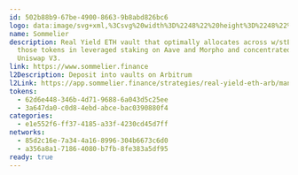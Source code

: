 ```yaml
---
id: 502b88b9-67be-4900-8663-9b8abd826bc6
logo: data:image/svg+xml,%3Csvg%20width%3D%2248%22%20height%3D%2248%22%20viewBox%3D%220%200%2048%2048%22%20fill%3D%22none%22%20xmlns%3D%22http%3A%2F%2Fwww.w3.org%2F2000%2Fsvg%22%3E%0A%3Cg%20clip-path%3D%22url(%23clip0_14472_3246)%22%3E%0A%3Cpath%20d%3D%22M24%2048C37.2552%2048%2048%2037.2552%2048%2024C48%2010.7448%2037.2552%200%2024%200C10.7448%200%200%2010.7448%200%2024C0%2037.2552%2010.7448%2048%2024%2048Z%22%20fill%3D%22%23130E20%22%2F%3E%0A%3C%2Fg%3E%0A%3Cg%20clip-path%3D%22url(%23clip1_14472_3246)%22%3E%0A%3Cpath%20fill-rule%3D%22evenodd%22%20clip-rule%3D%22evenodd%22%20d%3D%22M23.9463%2017.5833C25.1559%2017.5833%2026.316%2017.1004%2027.1714%2016.2409C28.0267%2015.3814%2028.5073%2014.2156%2028.5073%2013H19.3853C19.3853%2014.2156%2019.8659%2015.3814%2020.7212%2016.2409C21.5766%2017.1004%2022.7367%2017.5833%2023.9463%2017.5833ZM13%2028.5833V19.4167C14.2096%2019.4167%2015.3697%2019.8996%2016.2251%2020.7591C17.0804%2021.6186%2017.561%2022.7844%2017.561%2024C17.561%2025.2156%2017.0804%2026.3814%2016.2251%2027.2409C15.3697%2028.1004%2014.2096%2028.5833%2013%2028.5833ZM23.9463%2028.5833C26.4653%2028.5833%2028.5073%2026.5313%2028.5073%2024C28.5073%2021.4687%2026.4653%2019.4167%2023.9463%2019.4167C21.4274%2019.4167%2019.3853%2021.4687%2019.3853%2024C19.3853%2026.5313%2021.4274%2028.5833%2023.9463%2028.5833ZM30.3317%2024C30.3317%2025.2156%2030.8122%2026.3814%2031.6675%2027.2409C32.5229%2028.1004%2033.683%2028.5833%2034.8926%2028.5833V19.4167C33.683%2019.4167%2032.5229%2019.8996%2031.6675%2020.7591C30.8122%2021.6186%2030.3317%2022.7844%2030.3317%2024ZM34.8926%2013V17.5833C33.683%2017.5833%2032.5229%2017.1004%2031.6675%2016.2409C30.8122%2015.3814%2030.3317%2014.2156%2030.3317%2013H34.8926ZM13%2017.5833C14.2096%2017.5833%2015.3697%2017.1004%2016.2251%2016.2409C17.0804%2015.3814%2017.561%2014.2156%2017.561%2013H13V17.5833ZM20.7212%2031.7591C21.5766%2030.8996%2022.7367%2030.4167%2023.9463%2030.4167C25.1559%2030.4167%2026.316%2030.8996%2027.1714%2031.7591C28.0267%2032.6186%2028.5073%2033.7844%2028.5073%2035H19.3853C19.3853%2033.7844%2019.8659%2032.6186%2020.7212%2031.7591ZM30.3317%2035H34.8926V30.4167C33.683%2030.4167%2032.5229%2030.8996%2031.6675%2031.7591C30.8122%2032.6186%2030.3317%2033.7844%2030.3317%2035ZM13%2035V30.4167C14.2096%2030.4167%2015.3697%2030.8996%2016.2251%2031.7591C17.0804%2032.6186%2017.561%2033.7844%2017.561%2035H13Z%22%20fill%3D%22white%22%2F%3E%0A%3C%2Fg%3E%0A%3Cdefs%3E%0A%3CclipPath%20id%3D%22clip0_14472_3246%22%3E%0A%3Crect%20width%3D%2248%22%20height%3D%2248%22%20fill%3D%22white%22%2F%3E%0A%3C%2FclipPath%3E%0A%3CclipPath%20id%3D%22clip1_14472_3246%22%3E%0A%3Crect%20width%3D%2222%22%20height%3D%2222%22%20fill%3D%22white%22%20transform%3D%22translate(13%2013)%22%2F%3E%0A%3C%2FclipPath%3E%0A%3C%2Fdefs%3E%0A%3C%2Fsvg%3E%0A
name: Sommelier
description: Real Yield ETH vault that optimally allocates across w/stETH and
  those tokens in leveraged staking on Aave and Morpho and concentrated LPing on
  Uniswap V3.
link: https://www.sommelier.finance
l2Description: Deposit into vaults on Arbitrum
l2Link: https://app.sommelier.finance/strategies/real-yield-eth-arb/manage
tokens:
  - 62d6e448-346b-4d71-9688-6a043d5c25ee
  - 3a647da0-c0d8-4ebd-abce-bac0390880f4
categories:
  - e1e552f6-ff37-4185-a33f-4230cd45d7ff
networks:
  - 85d2c16e-7a34-4a16-8996-304b6673c6d0
  - a356a8a1-7186-4080-b7fb-8fe383a5df95
ready: true
---
```

